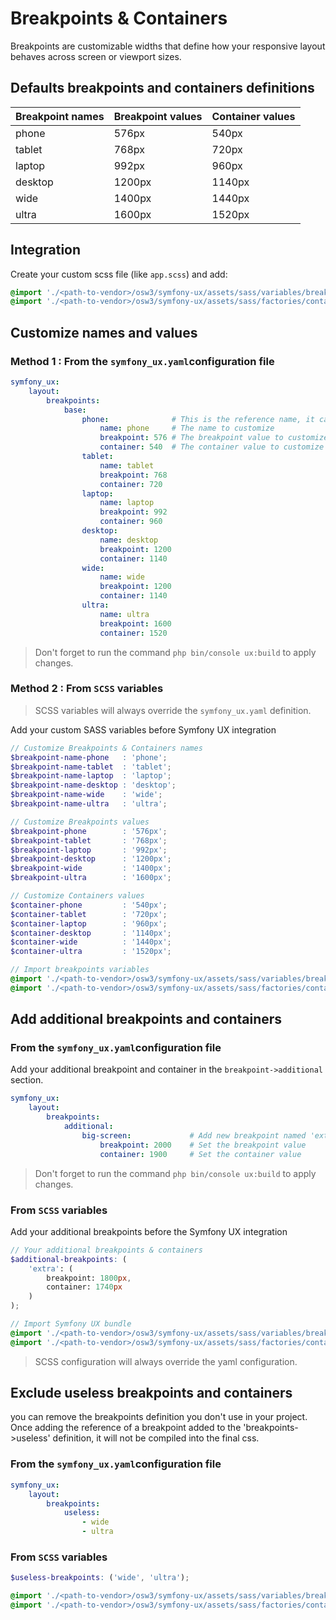 # Breakpoints & Containers

Breakpoints are customizable widths that define how your responsive layout behaves across screen or viewport sizes.

## Defaults breakpoints and containers definitions

| Breakpoint names | Breakpoint values | Container values |
|-|-|-|
| phone | 576px | 540px |
| tablet | 768px | 720px |
| laptop | 992px | 960px |
| desktop | 1200px | 1140px |
| wide | 1400px | 1440px |
| ultra | 1600px | 1520px |

## Integration

Create your custom scss file  (like `app.scss`) and add:

```scss 
@import './<path-to-vendor>/osw3/symfony-ux/assets/sass/variables/breakpoints';
@import './<path-to-vendor>/osw3/symfony-ux/assets/sass/factories/containers';
```

## Customize names and values

### Method 1 : From the `symfony_ux.yaml`configuration file

```yaml 
symfony_ux:
    layout:
        breakpoints:
            base:
                phone:              # This is the reference name, it cannot be changed
                    name: phone     # The name to customize
                    breakpoint: 576 # The breakpoint value to customize
                    container: 540  # The container value to customize
                tablet:
                    name: tablet
                    breakpoint: 768
                    container: 720
                laptop:
                    name: laptop
                    breakpoint: 992
                    container: 960
                desktop:
                    name: desktop
                    breakpoint: 1200
                    container: 1140
                wide:
                    name: wide
                    breakpoint: 1200
                    container: 1140
                ultra:
                    name: ultra
                    breakpoint: 1600
                    container: 1520
```

> Don't forget to run the command `php bin/console ux:build` to apply changes.

### Method 2 : From `SCSS` variables

> SCSS variables will always override the `symfony_ux.yaml` definition.

Add your custom SASS variables before Symfony UX integration

```scss
// Customize Breakpoints & Containers names
$breakpoint-name-phone   : 'phone';
$breakpoint-name-tablet  : 'tablet';
$breakpoint-name-laptop  : 'laptop';
$breakpoint-name-desktop : 'desktop';
$breakpoint-name-wide    : 'wide';
$breakpoint-name-ultra   : 'ultra';

// Customize Breakpoints values
$breakpoint-phone        : '576px';
$breakpoint-tablet       : '768px';
$breakpoint-laptop       : '992px';
$breakpoint-desktop      : '1200px';
$breakpoint-wide         : '1400px';
$breakpoint-ultra        : '1600px';

// Customize Containers values
$container-phone         : '540px';
$container-tablet        : '720px';
$container-laptop        : '960px';
$container-desktop       : '1140px';
$container-wide          : '1440px';
$container-ultra         : '1520px';

// Import breakpoints variables
@import './<path-to-vendor>/osw3/symfony-ux/assets/sass/variables/breakpoints';
@import './<path-to-vendor>/osw3/symfony-ux/assets/sass/factories/containers';
```

## Add additional breakpoints and containers

### From the `symfony_ux.yaml`configuration file

Add your additional breakpoint and container in the `breakpoint->additional` section.

```yaml 
symfony_ux:
    layout:
        breakpoints:
            additional:
                big-screen:             # Add new breakpoint named 'extra'
                    breakpoint: 2000    # Set the breakpoint value
                    container: 1900     # Set the container value
```

> Don't forget to run the command `php bin/console ux:build` to apply changes.

### From `SCSS` variables

Add your additional breakpoints before the Symfony UX integration

```scss
// Your additional breakpoints & containers
$additional-breakpoints: (
    'extra': (
        breakpoint: 1800px, 
        container: 1740px
    )
);

// Import Symfony UX bundle
@import './<path-to-vendor>/osw3/symfony-ux/assets/sass/variables/breakpoints';
@import './<path-to-vendor>/osw3/symfony-ux/assets/sass/factories/containers';
```

> SCSS configuration will always override the yaml configuration.

## Exclude useless breakpoints and containers

you can remove the breakpoints definition you don't use in your project.  
Once adding the reference of a breakpoint added to the 'breakpoints->useless' definition, it will not be compiled into the final css.

### From the `symfony_ux.yaml`configuration file

```yaml
symfony_ux:
    layout:
        breakpoints:
            useless:
                - wide
                - ultra
```

### From `SCSS` variables

```scss 
$useless-breakpoints: ('wide', 'ultra');

@import './<path-to-vendor>/osw3/symfony-ux/assets/sass/variables/breakpoints';
@import './<path-to-vendor>/osw3/symfony-ux/assets/sass/factories/containers';
```